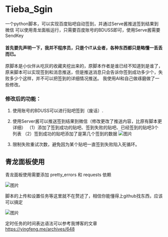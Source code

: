 # Tieba_Sgin
一个python脚本，可以实现百度贴吧自动签到，并通过Serve酱推送签到结果到微信
可以使用青龙面板运行，只需要百度账号的BDUSS即可，使用Serve酱需要SendKey


#### 首先要先声明一下，我并不程序员，只是个iT从业者，各种东西都只是略懂一丢丢而已。

原脚本是小伙伴从吃灰的收藏夹挖出来的，原脚本作者是谁已经不知道到是谁了，原来脚本可以实现签到和消息推送，但是推送消息只会告诉你签到成功多少个，失败多少个这样，并不可以把签到的详细情况推送。
我使用AI和自己做琢磨做了一些修改。


### 修改后的功能：
1. 使用账号的BDUSS可以进行贴吧签到（废话）.
2. 使用Server酱可以推送签到结果到微信（修改更改了推送内容，比原有脚本更详细）
   （1）添加了签到成功的贴吧、签到失败的贴吧、已经签到的贴吧3个列表
   （2）签到成功的贴吧添加了是第几个签到的数据
![图片](https://github.com/yingfeng-i/Tieba_Sgin/assets/18555737/b1491946-b09c-4227-9282-236275056676)

3. 限制失败重试次数，避免因为某个贴吧一直签到失败陷入死循环。



## 青龙面板使用

青龙面板使用需要添加 pretty_errors 和 requests 依赖

![图片](https://github.com/yingfeng-i/Tieba_Sgin/assets/18555737/a5bacf80-7c73-447a-8c7b-e2205580db17)

脚本的上传和设置任务等这里就不在赘述了，相信你能懂得上github找东西，应该可以搞定

![图片](https://github.com/yingfeng-i/Tieba_Sgin/assets/18555737/e9d21703-18bb-4c8b-8fa4-7635cae18824)


定时任务的时间表达语法可以参考我博客的文章
https://yingfeng.me/archives/648
